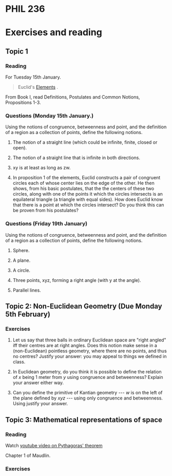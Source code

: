 <head>
<script type="text/javascript" charset="utf-8" 
src="https://cdn.mathjax.org/mathjax/latest/MathJax.js?config=TeX-AMS-MML_HTMLorMML,
https://vincenttam.github.io/javascripts/MathJaxLocal.js"></script>
</head>

# PHIL 236

# Exercises and reading

## Topic 1

### Reading 

For Tuesday 15th January.

> Euclid's [Elements](https://farside.ph.utexas.edu/books/Euclid/Elements.pdf) .

From Book I, read Definitions, Postulates and Common Notions, Propositions 1-3.

### Questions (Monday 15th January.)

Using the notions of congruence, betweenness and point, and the definition of a region as a collection of points, define the following notions.

1. The notion of a straight line (which could be infinite, finite, closed or open).

2. The notion of a straight line that is infinite in both directions.

3. xy is at least as long as zw.

4. In proposition 1 of the elements, Euclid constructs a pair of congruent circles each of whose center lies on the edge of the other. He then shows, from his basic postulates, that the the centers of these two circles, along with one of the points it which the circles intersects is an equilateral triangle (a triangle with equal sides). How does Euclid know that there is a point at which the circles intersect? Do you think this can be proven from his postulates?


### Questions (Friday 19th January)

Using the notions of congruence, betweenness and point, and the definition of a region as a collection of points, define the following notions.

1. Sphere.

2. A plane.

3. A circle.

4. Three points, xyz, forming a right angle (with y at the angle).

5. Parallel lines.

## Topic 2: Non-Euclidean Geometry (Due Monday 5th February)

### Exercises

1. Let us say that three balls in ordinary Euclidean space are "right angled" iff their centres are at right angles. Does this notion make sense in a (non-Euclidean) pointless geometry, where there are no points, and thus no centres? Justify your answer: you may appeal to things we defined in class.

2. In Euclidean geometry, do you think it is possible to define the relation of $x$ being 1 meter from $y$ using congruence and betweenness? Explain your answer either way.

3. Can you define the primitive of Kantian geometry --- $w$ is on the left of the plane defined by $xyz$ --- using only congruence and betweenness. Using justify your answer.

## Topic 3: Mathematical representations of space

### Reading 

Watch [youtube video on Pythagoras' theorem](https://youtu.be/8vHO-tFx3K0?si=5efJiA-Nzy_mYh9-)

Chapter 1 of Maudlin. 

### Exercises 